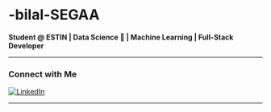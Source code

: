# -bilal-SEGAA
**Student @ ESTIN | Data Science 🌱 | Machine Learning | Full-Stack Developer**  


---

### Connect with Me
[![LinkedIn](https://img.shields.io/badge/LinkedIn-0A66C2?style=for-the-badge&logo=linkedin&logoColor=white)](https://linkedin.com/in/bilal-segaa-60b566306)  

---
